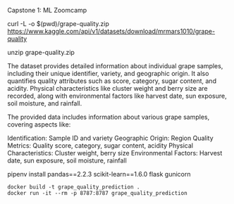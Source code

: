 Capstone 1: ML Zoomcamp

curl -L -o $(pwd)/grape-quality.zip  https://www.kaggle.com/api/v1/datasets/download/mrmars1010/grape-quality

unzip grape-quality.zip 


The dataset provides detailed information about individual grape samples, including their unique identifier, variety, and geographic origin. It also quantifies quality attributes such as score, category, sugar content, and acidity. Physical characteristics like cluster weight and berry size are recorded, along with environmental factors like harvest date, sun exposure, soil moisture, and rainfall.

The provided data includes information about various grape samples, covering aspects like:

Identification: Sample ID and variety
Geographic Origin: Region
Quality Metrics: Quality score, category, sugar content, acidity
Physical Characteristics: Cluster weight, berry size
Environmental Factors: Harvest date, sun exposure, soil moisture, rainfall


pipenv install pandas==2.2.3 scikit-learn==1.6.0 flask gunicorn


```
docker build -t grape_quality_prediction .
docker run -it --rm -p 8787:8787 grape_quality_prediction
```